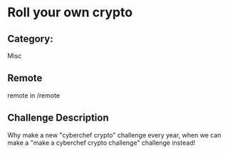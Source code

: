 # Roll your own crypto

## Category:
Misc

## Remote
remote in /remote

## Challenge Description
Why make a new "cyberchef crypto" challenge every year, when we can make a "make a cyberchef crypto challenge" challenge instead!